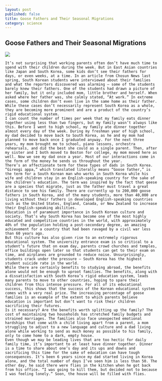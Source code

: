 ```yaml
---
layout: post
published: false
title: Goose Fathers and Their Seasonal Migrations
category: science
---
```


## Goose Fathers and Their Seasonal Migrations

![](http://karthijaygee.files.wordpress.com/2011/01/flok-of-birds-v-formation.jpg)

	It’s not surprising that working parents often don’t have much time to spend with their children during the week. But in East Asian countries like Japan and South Korea, some kids don’t see their fathers for days, or even weeks, at a time. In an article from Chosun News last spring, South Korean students were interviewed about their families and what the reporters discovered was alarming – some of the students barely knew their fathers. One of the students had drawn a picture of her family, but it only included mom, little brother and herself. When asked where her father was, she calmly stated, “At work.” In extreme cases, some children don’t even live in the same home as their father. While these cases don’t necessarily represent South Korea as a whole, they are becoming more prominent and are a product of the country’s rigid educational system. 
	I can count the number of times per week that my family eats dinner together using less than two fingers, but my family wasn’t always like this. Before I went to high school, my family ate dinner together almost every day of the week. During my freshman year of high school, my dad decided to move back to South Korea, as he and my mom had planned to move back once I graduated anyway. For the next three years, my mom brought me to school, piano lessons, orchestra rehearsals, and did the best she could as a single parent. Then, after my sister and I both moved to Boston for college, my mom moved here as well. Now we see my dad once a year. Most of our interactions come in the form of the money he sends us throughout the year.
	There’s an affectionate term for these types of dads in South Korea. “Gireogi appa,” which translated literally means “Goose father,” is the term for a South Korean man who works in South Korea while his wife and children stay in an English-speaking country for the sake of the children’s education. The term was inspired by the fact that geese are a species that migrate, just as the father must travel a great distance to see his family. There are currently up to 200,000 goose fathers in South Korea, and of the many students, more than 40,000 are living without their fathers in developed English-speaking countries such as the United States, England, Canada, or New Zealand to increase their English-speaking abilities. 
	Education is of paramount importance in South Korean culture and society. That’s why South Korea has become one of the most highly educated and competitive countries in the world, with approximately 40% of the population holding a post-secondary degree, an amazing achievement for a country that had been ravaged by a civil war less than 60 years ago. 
	But this culture has also given rise to an extremely rigorous educational system. The university entrance exam is so critical to a student’s future that on exam day, parents crowd churches and temples, office buildings open later so that students can get to their exam on time, and airplanes are grounded to reduce noise. Unsurprisingly, students crack under the pressure – South Korea has the highest student suicide rate in the world. 
	While there are certainly benefits to studying abroad, the benefits alone would not be enough to uproot families. The benefits, along with a dissatisfaction with South Korea’s rigid education system, leads many parents to move to other countries, hoping to spare their children from this intense pressure. For all of its educational success, this shows that the success of the Korean educational system comes with a very real price. The increasing percentage of goose families is an example of the extent to which parents believe education is important but don’t want to risk their children sacrificing their futures.
	Is it necessary? Are the benefits worth splitting up the family? The cost of maintaining two households has stretched family budgets and strained marriages. The families also face unexpected emotional hardships that come with a child living apart from a parent, a mom struggling to adjust to a new language and culture and a dad living alone while working to send as much money as possible to his family, only to come home to a dark, empty house. 
	Even though we may be leading lives that are too hectic for daily family time, it’s important to at least have dinner together. Dinner is a time to share about one’s day and its ups and downs and sacrificing this time for the sake of education can have tough consequences. It’s been 6 years since my dad started living in Korea alone, and the total number of days I’ve seen him is less than 50. The other day, he said there were flies in the kitchen when he got back from his office. “I was going to kill them, but decided not to because I was feeling lonely.” Soon, the house will be filled with flies. 
